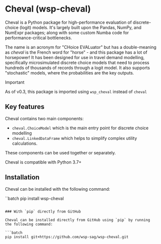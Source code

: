 # Cheval (wsp-cheval)

Cheval is a Python package for high-performance evaluation of discrete-choice (logit) models. It's largely built upon the Pandas, NumPy, and NumExpr packages; along with some custom Numba code for performance-critical bottlenecks.

The name is an acronym for "CHoice EVALuator" but has a double-meaning as _cheval_ is the French word for "horse" - and this package has a lot of horsepower! It has been designed for use in travel demand modelling, specifically microsimulated discrete choice models that need to process hundreds of thousands of records through a logit model. It also supports "stochastic" models, where the probabilities are the key outputs.

> [!IMPORTANT]
> As of v0.3, this package is imported using `wsp_cheval` instead of `cheval`

## Key features

Cheval contains two main components:

- `cheval.ChoiceModel` which is the main entry point for discrete choice modelling
- `cheval.LinkedDataFrame` which helps to simplify complex utility calculations.

These components can be used together or separately.

Cheval is compatible with Python 3.7+

## Installation

Cheval can be installed with the following command:

``batch
pip install wsp-cheval
```

### With `pip` directly from GitHub

Cheval can be installed directly from GitHub using `pip` by running the following command:

```batch
pip install git+https://github.com/wsp-sag/wsp-cheval.git
```
